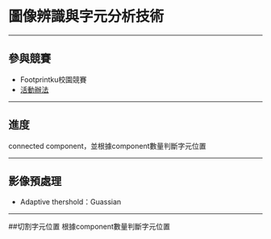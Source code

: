 # 圖像辨識與字元分析技術

----
## 參與競賽
* Footprintku校園競賽
* [活動辦法](https://campus.footprintku.com/event2019/method)

----
## 進度
connected component，並根據component數量判斷字元位置

----
## 影像預處理
* Adaptive thershold：Guassian

----
##切割字元位置
根據component數量判斷字元位置
